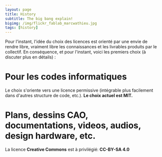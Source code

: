 ```yaml
---
layout: page
title: History
subtitle: The big bang explain!
bigimg: /img/flickr_fablab_marcwathieu.jpg
tags: [history]
---
```


Pour l'instant, l'idée du choix des licences est orienté par une envie de rendre libre, vraiment libre les connaissances et les livrables produits par le collectif. En conséquence, et pour l'instant, voici les premiers choix (à discuter plus en détails) :

# Pour les codes informatiques
Le choix s'oriente vers une licence permissive (intégrable plus facilement dans d'autres structure de code, etc.). **Le choix actuel est MIT.**  

# Plans, dessins CAO, documentations, videos, audios, design hardware, etc.
La licence **Creative Commons** est à privilégié: **CC-BY-SA 4.0**
